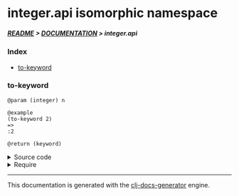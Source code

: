 
# integer.api isomorphic namespace

##### [README](../../../README.md) > [DOCUMENTATION](../../COVER.md) > integer.api

### Index

- [to-keyword](#to-keyword)

### to-keyword

```
@param (integer) n
```

```
@example
(to-keyword 2)
=>
:2
```

```
@return (keyword)
```

<details>
<summary>Source code</summary>

```
(defn to-keyword
  [n]
  (-> n str keyword))
```

</details>

<details>
<summary>Require</summary>

```
(ns my-namespace (:require [integer.api :refer [to-keyword]]))

(integer.api/to-keyword ...)
(to-keyword             ...)
```

</details>

---

This documentation is generated with the [clj-docs-generator](https://github.com/bithandshake/clj-docs-generator) engine.

